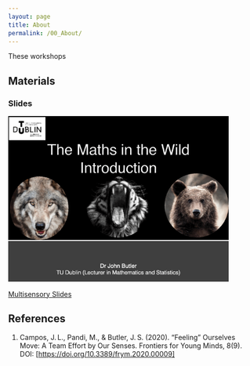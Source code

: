 ```yaml
---
layout: page
title: About
permalink: /00_About/
---
```



These workshops 



## Materials

### Slides

<img src="Maths_in_the_Wild_Introduction.gif" alt="Multisensory Slides" width="450"/>

[Multisensory Slides](Maths_in_the_Wild_Introduction.pptx)




## References
1. Campos, J. L., Pandi, M., & Butler, J. S. (2020). “Feeling” Ourselves Move: A Team Effort by Our Senses. Frontiers for Young Minds, 8(9). DOI: [https://doi.org/10.3389/frym.2020.00009] 
